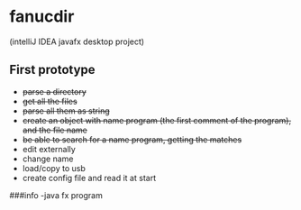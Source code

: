 # fanucdir

(intelliJ IDEA javafx desktop project)

## First prototype
- ~~parse a directory~~
- ~~get all the files~~
- ~~parse all them as string~~
- ~~create an object with name program (the first comment of the program), and the file name~~
- ~~be able to search for a name program, getting the matches~~
- edit externally
- change name
- load/copy to usb
- create config file and read it at start

###info
-java fx program
